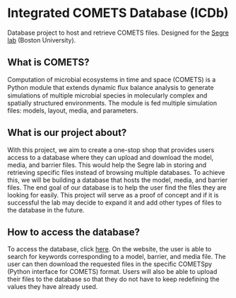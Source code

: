 # Integrated COMETS Database (ICDb)
Database project to host and retrieve COMETS files. Designed for the [Segre lab](https://www.bu.edu/segrelab/) (Boston University).

## What is COMETS?
Computation of microbial ecosystems in time and space (COMETS) is a Python module that extends dynamic ﬂux balance analysis to generate simulations of multiple microbial species in molecularly complex and spatially structured environments. The module is fed multiple simulation files: models, layout, media, and parameters. 

## What is our project about?
With this project, we aim to create a one-stop shop that provides users access to a database where they can upload and download the model, media, and barrier files. This would help the Segre lab in storing and retrieving specific files instead of browsing multiple databases. 
To achieve this, we will be building a database that hosts the model, media, and barrier files. The end goal of our database is to help the user find the files they are looking for easily. This project will serve as a proof of concept and if it is successful the lab may decide to expand it and add other types of files to the database in the future. 

## How to access the database?
To access the database, click [here](https://www.google.com/). On the website, the user is able to search for keywords corresponding to a model, barrier, and media file. The user can then download the requested files in the specific COMETSpy (Python interface for COMETS) format. Users will also be able to upload their files to the database so that they do not have to keep redefining the values they have already used. 








